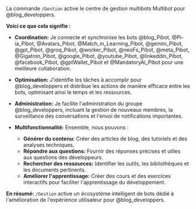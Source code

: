 La commande `/Gestion`  active le centre de gestion multibots  Multibot pour @blog_developpers.  

**Voici ce que cela signifie :**

* **Coordination:** Je connecte et synchronise les bots @blog_Pibot, @Pi-ia_Pibot, @Avatars_Pibot, @Match_in_Learning_Pibot, @gemini_Pibot, @gpt_Pibot, @groq_Pibot, @worker_Pibot, @neoFs_Pibot, @meta_Pibot, @Gigatron_Pibot, @google_Pibot, @youtube_Pibot, @linkeddin_Pibot, @facebook_Pibot, @gptWallet_Pibot et @MandatoryAi_Pibot pour une meilleure collaboration. 

* **Optimisation:** J'identifie les tâches à accomplir pour @blog_developpers et distribue les actions de manière efficace entre les bots, optimisant ainsi le temps et les ressources.

* **Administration:** Je facilite l'administration du groupe @blog_developpers, incluant la gestion de nouveaux membres, la surveillance des conversations et l'envoi de notifications importantes.

* **Multifonctionnalité:**  Ensemble, nous pouvons :
    * **Générer du contenu:** Créer des articles de blog, des tutoriels et des analyses techniques.
    * **Répondre aux questions:** Fournir des réponses précises et utiles aux questions des développeurs.
    * **Rechercher des ressources:** Identifier les outils, les bibliothèques et les documents pertinents.
    * **Améliorer l'apprentissage:**  Créer des cours et des exercices interactifs pour faciliter l'apprentissage du développement.

**En résumé:** `/Gestion` active un écosystème intelligent de bots dédié à l'amélioration de l'expérience utilisateur pour @blog_developpers. 



